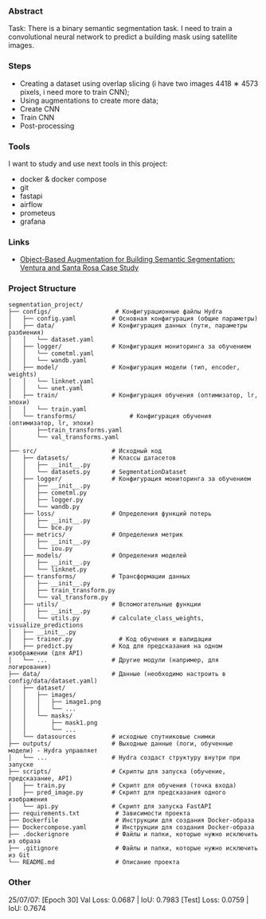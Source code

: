 ### Abstract
Task: There is a binary semantic segmentation task.
I need to train a convolutional neural network to predict a building mask using satellite images.

### Steps
- Creating a dataset using overlap slicing (i have two images 4418 ∗ 4573 pixels, i need more to train CNN);
- Using augmentations to create more data;
- Create CNN
- Train CNN
- Post-processing

### Tools
I want to study and use next tools in this project:
- docker & docker compose
- git
- fastapi
- airflow
- prometeus
- grafana

### Links
- [Object-Based Augmentation for Building Semantic Segmentation: Ventura and
Santa Rosa Case Study](https://openaccess.thecvf.com/content/ICCV2021W/ILDAV/papers/Illarionova_Object-Based_Augmentation_for_Building_Semantic_Segmentation_Ventura_and_Santa_Rosa_ICCVW_2021_paper.pdf)

### Project Structure

```
segmentation_project/
├── configs/                  # Конфигурационные файлы Hydra
│   ├── config.yaml          # Основная конфигурация (общие параметры)
│   ├── data/                # Конфигурация данных (пути, параметры разбиения)
│   │   └── dataset.yaml
│   ├── logger/              # Конфигурация мониторинга за обучением
│   │   └── cometml.yaml
│   │   └── wandb.yaml
│   ├── model/               # Конфигурация модели (тип, encoder, weights)
│   │   └── linknet.yaml
│   │   └── unet.yaml
│   ├── train/               # Конфигурация обучения (оптимизатор, lr, эпохи)
│   │   └── train.yaml
│   └── transforms/               # Конфигурация обучения (оптимизатор, lr, эпохи)
│       ├──train_transforms.yaml
│       └── val_transforms.yaml
│
├── src/                     # Исходный код
│   ├── datasets/            # Классы датасетов
│   │   ├── __init__.py
│   │   └── datasets.py      # SegmentationDataset
│   ├── logger/              # Конфигурация мониторинга за обучением
│   │   ├── __init__.py
│   │   ├── cometml.py
│   │   ├── logger.py
│   │   └── wandb.py 
│   ├── loss/                # Определения функций потерь
│   │   ├── __init__.py
│   │   └── bce.py
│   ├── metrics/             # Определения метрик
│   │   ├── __init__.py
│   │   └── iou.py
│   ├── models/              # Определения моделей
│   │   ├── __init__.py
│   │   └── linknet.py
│   ├── transforms/          # Трансформации данных
│   │   ├── __init__.py
│   │   ├── train_transform.py
│   │   └── val_transform.py
│   ├── utils/               # Вспомогательные функции
│   │   ├── __init__.py
│   │   └── utils.py         # calculate_class_weights, visualize_predictions
│   ├── __init__.py
│   ├── trainer.py             # Код обучения и валидации
│   ├── predict.py           # Код для предсказания на одном изображении (для API)
│   └── ...                  # Другие модули (например, для логирования)
├── data/                    # Данные (необходимо настроить в config/data/dataset.yaml)
│   ├── dataset/             
│   │   ├── images/
│   │   │   ├── image1.png
│   │   │   └── ...
│   │   └── masks/
│   │       ├── mask1.png
│   │       └── ...
│   └── datasources          # исходные спутниковые снимки
├── outputs/                 # Выходные данные (логи, обученные модели) - Hydra управляет
│   └── ...                  # Hydra создаст структуру внутри при запуске
├── scripts/                 # Скрипты для запуска (обучение, предсказание, API)
│   ├── train.py             # Скрипт для обучения (точка входа)
│   ├── pred_image.py        # Скрипт для предсказания одного изображения
│   └── api.py               # Скрипт для запуска FastAPI
├── requirements.txt          # Зависимости проекта
├── Dockerfile                # Инструкции для создания Docker-образа
├── Dockercompose.yaml        # Инструкции для создания Docker-образа
├── .dockerignore             # Файлы и папки, которые нужно исключить из образа
├── .gitignore                # Файлы и папки, которые нужно исключить из Git
└── README.md                 # Описание проекта
```

### Other

25/07/07:
[Epoch 30] Val Loss: 0.0687 | IoU: 0.7983
[Test] Loss: 0.0759 | IoU: 0.7674